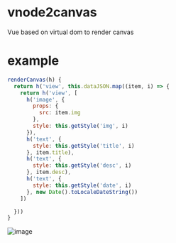 # vnode2canvas

Vue based on virtual dom to render canvas

# example
```js
renderCanvas(h) {
  return h('view', this.dataJSON.map((item, i) => {
    return h('view', [
      h('image', {
        props: {
          src: item.img
        },
        style: this.getStyle('img', i)
      }),
      h('text', {
        style: this.getStyle('title', i)
      }, item.title),
      h('text', {
        style: this.getStyle('desc', i)
      }, item.desc),
      h('text', {
        style: this.getStyle('date', i)
      }, new Date().toLocaleDateString())
    ])

  }))
}
```

![image](https://user-images.githubusercontent.com/21073039/42373737-6a8c442a-8148-11e8-8420-0b25c417947d.png)

